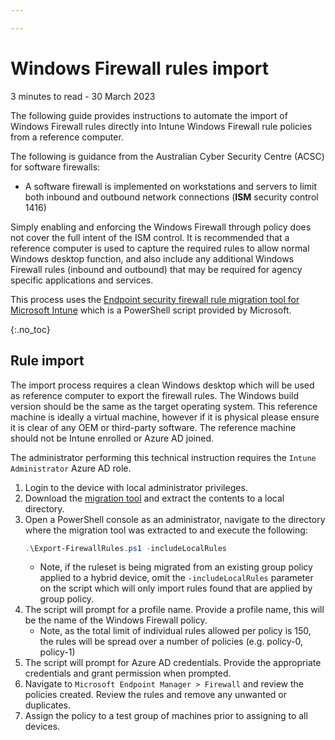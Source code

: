 ```yaml
---

---
```


# Windows Firewall rules import

<p id="date-and-time">3 minutes to read - 30 March 2023</p>

The following guide provides instructions to automate the import of Windows Firewall rules directly into Intune Windows Firewall rule policies from a reference computer.

The following is guidance from the Australian Cyber Security Centre (ACSC) for software firewalls:

- A software firewall is implemented on workstations and servers to limit both inbound and outbound network connections (**ISM** security control 1416)

Simply enabling and enforcing the Windows Firewall through policy does not cover the full intent of the ISM control. It is recommended that a reference computer is used to capture the required rules to allow normal Windows desktop function, and also include any additional Windows Firewall rules (inbound and outbound) that may be required for agency specific applications and services.

This process uses the [Endpoint security firewall rule migration tool for Microsoft Intune](https://docs.microsoft.com/en-us/mem/intune/protect/endpoint-security-firewall-rule-tool) which is a PowerShell script provided by Microsoft.

{:.no_toc}
## Rule import

The import process requires a clean Windows desktop which will be used as reference computer to export the firewall rules. The Windows build version should be the same as the target operating system. This reference machine is ideally a virtual machine, however if it is physical please ensure it is clear of any OEM or third-party software. The reference machine should not be Intune enrolled or Azure AD joined. 

The administrator performing this technical instruction requires the `Intune Administrator` Azure AD role.

1. Login to the device with local administrator privileges.
2. Download the [migration tool](https://docs.microsoft.com/en-us/mem/intune/protect/endpoint-security-firewall-rule-tool) and extract the contents to a local directory.
3. Open a PowerShell console as an administrator, navigate to the directory where the migration tool was extracted to and execute the following:
   ```powershell
   .\Export-FirewallRules.ps1 -includeLocalRules
   ```
   - Note, if the ruleset is being migrated from an existing group policy applied to a hybrid device, omit the `-includeLocalRules` parameter on the script which will only import rules found that are applied by group policy.
4. The script will prompt for a profile name. Provide a profile name, this will be the name of the Windows Firewall policy.
   - Note, as the total limit of individual rules allowed per policy is 150, the rules will be spread over a number of policies (e.g. policy-0, policy-1)
5. The script will prompt for Azure AD credentials. Provide the appropriate credentials and grant permission when prompted.
6. Navigate to `Microsoft Endpoint Manager > Firewall` and review the policies created. Review the rules and remove any unwanted or duplicates.
7. Assign the policy to a test group of machines prior to assigning to all devices.
